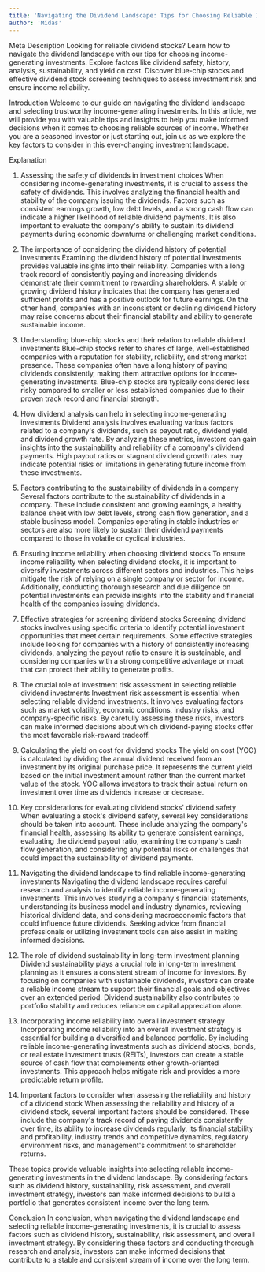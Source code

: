```yaml
---
title: 'Navigating the Dividend Landscape: Tips for Choosing Reliable Income-Generating Investments'
author: 'Midas'
---
```


Meta Description
Looking for reliable dividend stocks? Learn how to navigate the dividend landscape with our tips for choosing income-generating investments. Explore factors like dividend safety, history, analysis, sustainability, and yield on cost. Discover blue-chip stocks and effective dividend stock screening techniques to assess investment risk and ensure income reliability.


Introduction
Welcome to our guide on navigating the dividend landscape and selecting trustworthy income-generating investments. In this article, we will provide you with valuable tips and insights to help you make informed decisions when it comes to choosing reliable sources of income. Whether you are a seasoned investor or just starting out, join us as we explore the key factors to consider in this ever-changing investment landscape.


Explanation
1. Assessing the safety of dividends in investment choices
When considering income-generating investments, it is crucial to assess the safety of dividends. This involves analyzing the financial health and stability of the company issuing the dividends. Factors such as consistent earnings growth, low debt levels, and a strong cash flow can indicate a higher likelihood of reliable dividend payments. It is also important to evaluate the company's ability to sustain its dividend payments during economic downturns or challenging market conditions.

2. The importance of considering the dividend history of potential investments
Examining the dividend history of potential investments provides valuable insights into their reliability. Companies with a long track record of consistently paying and increasing dividends demonstrate their commitment to rewarding shareholders. A stable or growing dividend history indicates that the company has generated sufficient profits and has a positive outlook for future earnings. On the other hand, companies with an inconsistent or declining dividend history may raise concerns about their financial stability and ability to generate sustainable income.

3. Understanding blue-chip stocks and their relation to reliable dividend investments
Blue-chip stocks refer to shares of large, well-established companies with a reputation for stability, reliability, and strong market presence. These companies often have a long history of paying dividends consistently, making them attractive options for income-generating investments. Blue-chip stocks are typically considered less risky compared to smaller or less established companies due to their proven track record and financial strength.

4. How dividend analysis can help in selecting income-generating investments
Dividend analysis involves evaluating various factors related to a company's dividends, such as payout ratio, dividend yield, and dividend growth rate. By analyzing these metrics, investors can gain insights into the sustainability and reliability of a company's dividend payments. High payout ratios or stagnant dividend growth rates may indicate potential risks or limitations in generating future income from these investments.

5. Factors contributing to the sustainability of dividends in a company
Several factors contribute to the sustainability of dividends in a company. These include consistent and growing earnings, a healthy balance sheet with low debt levels, strong cash flow generation, and a stable business model. Companies operating in stable industries or sectors are also more likely to sustain their dividend payments compared to those in volatile or cyclical industries.

6. Ensuring income reliability when choosing dividend stocks
To ensure income reliability when selecting dividend stocks, it is important to diversify investments across different sectors and industries. This helps mitigate the risk of relying on a single company or sector for income. Additionally, conducting thorough research and due diligence on potential investments can provide insights into the stability and financial health of the companies issuing dividends.

7. Effective strategies for screening dividend stocks
Screening dividend stocks involves using specific criteria to identify potential investment opportunities that meet certain requirements. Some effective strategies include looking for companies with a history of consistently increasing dividends, analyzing the payout ratio to ensure it is sustainable, and considering companies with a strong competitive advantage or moat that can protect their ability to generate profits.

8. The crucial role of investment risk assessment in selecting reliable dividend investments
Investment risk assessment is essential when selecting reliable dividend investments. It involves evaluating factors such as market volatility, economic conditions, industry risks, and company-specific risks. By carefully assessing these risks, investors can make informed decisions about which dividend-paying stocks offer the most favorable risk-reward tradeoff.

9. Calculating the yield on cost for dividend stocks
The yield on cost (YOC) is calculated by dividing the annual dividend received from an investment by its original purchase price. It represents the current yield based on the initial investment amount rather than the current market value of the stock. YOC allows investors to track their actual return on investment over time as dividends increase or decrease.

10. Key considerations for evaluating dividend stocks' dividend safety
When evaluating a stock's dividend safety, several key considerations should be taken into account. These include analyzing the company's financial health, assessing its ability to generate consistent earnings, evaluating the dividend payout ratio, examining the company's cash flow generation, and considering any potential risks or challenges that could impact the sustainability of dividend payments.

11. Navigating the dividend landscape to find reliable income-generating investments
Navigating the dividend landscape requires careful research and analysis to identify reliable income-generating investments. This involves studying a company's financial statements, understanding its business model and industry dynamics, reviewing historical dividend data, and considering macroeconomic factors that could influence future dividends. Seeking advice from financial professionals or utilizing investment tools can also assist in making informed decisions.

12. The role of dividend sustainability in long-term investment planning
Dividend sustainability plays a crucial role in long-term investment planning as it ensures a consistent stream of income for investors. By focusing on companies with sustainable dividends, investors can create a reliable income stream to support their financial goals and objectives over an extended period. Dividend sustainability also contributes to portfolio stability and reduces reliance on capital appreciation alone.

13. Incorporating income reliability into overall investment strategy
Incorporating income reliability into an overall investment strategy is essential for building a diversified and balanced portfolio. By including reliable income-generating investments such as dividend stocks, bonds, or real estate investment trusts (REITs), investors can create a stable source of cash flow that complements other growth-oriented investments. This approach helps mitigate risk and provides a more predictable return profile.

14. Important factors to consider when assessing the reliability and history of a dividend stock
When assessing the reliability and history of a dividend stock, several important factors should be considered. These include the company's track record of paying dividends consistently over time, its ability to increase dividends regularly, its financial stability and profitability, industry trends and competitive dynamics, regulatory environment risks, and management's commitment to shareholder returns.

These topics provide valuable insights into selecting reliable income-generating investments in the dividend landscape. By considering factors such as dividend history, sustainability, risk assessment, and overall investment strategy, investors can make informed decisions to build a portfolio that generates consistent income over the long term.


Conclusion
In conclusion, when navigating the dividend landscape and selecting reliable income-generating investments, it is crucial to assess factors such as dividend history, sustainability, risk assessment, and overall investment strategy. By considering these factors and conducting thorough research and analysis, investors can make informed decisions that contribute to a stable and consistent stream of income over the long term.